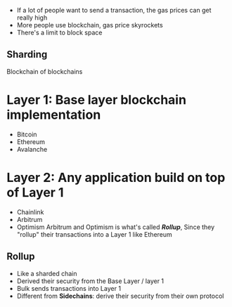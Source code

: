 - If a lot of people want to send a transaction, the gas prices can get really high
- More people use blockchain, gas price skyrockets
- There's a limit to block space 

## Sharding
Blockchain of blockchains


# Layer 1: Base layer blockchain implementation
- Bitcoin
- Ethereum
- Avalanche

# Layer 2: Any application build on top of Layer 1
- Chainlink
- Arbitrum
- Optimism
Arbitrum and Optimism is what's called ___Rollup___,
Since they "rollup" their transactions into a Layer 1 like  Ethereum

## Rollup
- Like a sharded chain
- Derived their security from the Base Layer /  layer 1
- Bulk sends transactions into Layer 1
- Different from __Sidechains__: derive their security from their own protocol